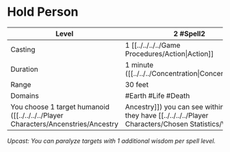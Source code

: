 # Hold Person

| Level    | 2 #Spell2                                            |
| -------- | ---------------------------------------------------- |
| Casting  | 1 [[../../../../Game Procedures/Action\|Action]]     |
| Duration | 1 minute ([[../../../Concentration\|Concentration]]) |
| Range    | 30 feet                                              |
| Domains  | #Earth #Life #Death                                  |
You choose 1 target humanoid ([[../../../../Player Characters/Ancenstries/Ancestry|Ancestry]]) you can see within range. If they have [[../../../../Player Characters/Chosen Statistics/Wisdom|Wisdom]] 4 or less, they are [[../../../../Conditions/Paralyzed|Paralyzed]]. They make a [[../../../../Player Characters/Chosen Statistics/Wisdom|Wisdom]] [[../../../../Game Procedures/Check|Check]] with a [[../../../../Game Procedures/DC|DC]] equal to your [[../../../Spellcasting|Spellcasting]] [[../../../../Game Procedures/Check|Check]] at the *end* of their [[../../../../Game Procedures/Turn|Turn]] and on a success they cease being [[../../../../Conditions/Paralyzed|Paralyzed]].

*Upcast: You can paralyze targets with 1 additional wisdom per spell level.*